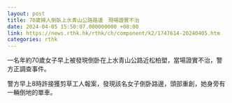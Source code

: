 ```yaml
---
layout: post
title: 70歲婦人倒臥上水青山公路路邊　現場證實不治
date: 2024-04-05 15:50:07.000000000 +08:00
link: https://news.rthk.hk/rthk/ch/component/k2/1747614-20240405.htm
categories: rthk
---
```


一名年約70歲女子早上被發現倒卧在上水青山公路近松柏塱，當場證實不治，警方正調查事件。

警方早上8時許接獲剪草工人報案，發現該名女子倒卧路邊，頭部重創，她身旁有一輛倒地的單車。
